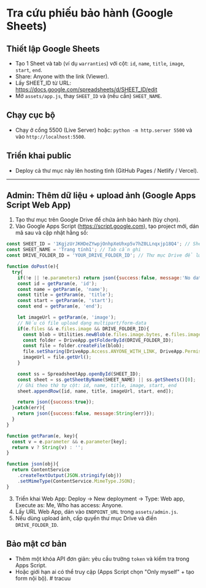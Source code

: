 # Tra cứu phiếu bảo hành (Google Sheets)

## Thiết lập Google Sheets
- Tạo 1 Sheet và tab (ví dụ `warranties`) với cột: `id`, `name`, `title`, `image`, `start`, `end`.
- Share: Anyone with the link (Viewer).
- Lấy SHEET_ID từ URL: https://docs.google.com/spreadsheets/d/SHEET_ID/edit
- Mở `assets/app.js`, thay `SHEET_ID` và (nếu cần) `SHEET_NAME`.

## Chạy cục bộ
- Chạy ở cổng 5500 (Live Server) hoặc: `python -m http.server 5500` và vào `http://localhost:5500`.

## Triển khai public
- Deploy cả thư mục này lên hosting tĩnh (GitHub Pages / Netlify / Vercel).

---

## Admin: Thêm dữ liệu + upload ảnh (Google Apps Script Web App)
1) Tạo thư mục trên Google Drive để chứa ảnh bảo hành (tùy chọn).
2) Vào Google Apps Script (https://script.google.com), tạo project mới, dán mã sau và cập nhật hằng số:

```javascript
const SHEET_ID = '1KgjzUrJKHDeZYwpjOnhpXeUhxp5v7hZ0LLnqxjp18Q4'; // Sheet của bạn
const SHEET_NAME = 'Trang tính1'; // Tab cần ghi
const DRIVE_FOLDER_ID = 'YOUR_DRIVE_FOLDER_ID'; // Thư mục Drive để lưu ảnh (tùy chọn). Nếu bỏ trống sẽ không lưu ảnh.

function doPost(e){
  try{
    if(!e || !e.parameters) return json({success:false, message:'No data'});
    const id = getParam(e, 'id');
    const name = getParam(e, 'name');
    const title = getParam(e, 'title');
    const start = getParam(e, 'start');
    const end = getParam(e, 'end');

    let imageUrl = getParam(e, 'image');
    // Nếu có file upload dạng multipart/form-data
    if(e.files && e.files.image && DRIVE_FOLDER_ID){
      const blob = Utilities.newBlob(e.files.image.bytes, e.files.image.type, e.files.image.filename);
      const folder = DriveApp.getFolderById(DRIVE_FOLDER_ID);
      const file = folder.createFile(blob);
      file.setSharing(DriveApp.Access.ANYONE_WITH_LINK, DriveApp.Permission.VIEW);
      imageUrl = file.getUrl();
    }

    const ss = SpreadsheetApp.openById(SHEET_ID);
    const sheet = ss.getSheetByName(SHEET_NAME) || ss.getSheets()[0];
    // Ghi theo thứ tự cột: id, name, title, image, start, end
    sheet.appendRow([id, name, title, imageUrl, start, end]);

    return json({success:true});
  }catch(err){
    return json({success:false, message:String(err)});
  }
}

function getParam(e, key){
  const v = e.parameter && e.parameter[key];
  return v ? String(v) : '';
}

function json(obj){
  return ContentService
    .createTextOutput(JSON.stringify(obj))
    .setMimeType(ContentService.MimeType.JSON);
}
```

3) Triển khai Web App: Deploy -> New deployment -> Type: Web app, Execute as: Me, Who has access: Anyone.
4) Lấy URL Web App, dán vào `ENDPOINT_URL` trong `assets/admin.js`.
5) Nếu dùng upload ảnh, cấp quyền thư mục Drive và điền `DRIVE_FOLDER_ID`.

## Bảo mật cơ bản
- Thêm một khóa API đơn giản: yêu cầu trường `token` và kiểm tra trong Apps Script.
- Hoặc giới hạn ai có thể truy cập (Apps Script chọn "Only myself" + tạo form nội bộ).
#   t r a c u u  
 